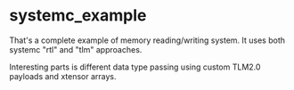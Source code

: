 # systemc_example

That's a complete example of memory reading/writing system. It uses both systemc "rtl" and "tlm" approaches.

Interesting parts is different data type passing using custom TLM2.0 payloads and xtensor arrays.
